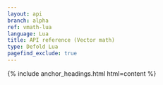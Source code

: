 ```yaml
---
layout: api
branch: alpha
ref: vmath-lua
language: Lua
title: API reference (Vector math)
type: Defold Lua
pagefind_exclude: true
---
```

{% include anchor_headings.html html=content %}